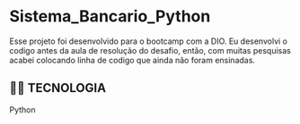 # Sistema_Bancario_Python

Esse projeto foi desenvolvido para o bootcamp com a DIO. Eu desenvolvi o codigo antes da aula de resolução do desafio, então, com muitas pesquisas acabei colocando linha de codigo que ainda não foram ensinadas.

## 👨‍💻 TECNOLOGIA
Python 
